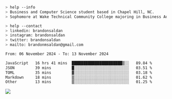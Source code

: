 ````bash
> help --info
> Business and Computer Science student based in Chapel Hill, NC.
> Sophomore at Wake Technical Community College majoring in Business Administration.
````

````bash
> help --contact
> linkedin: brandonsaldan
> instagram: brandonsaldan
> twitter: brandonsaldan
> mailto: brandonmsaldan@gmail.com
````

<!--START_SECTION:waka-->

```txt
From: 06 November 2024 - To: 13 November 2024

JavaScript   16 hrs 41 mins  ██████████████████████▒░░   89.84 %
JSON         39 mins         █░░░░░░░░░░░░░░░░░░░░░░░░   03.51 %
TOML         35 mins         ▓░░░░░░░░░░░░░░░░░░░░░░░░   03.18 %
Markdown     18 mins         ▒░░░░░░░░░░░░░░░░░░░░░░░░   01.62 %
Other        13 mins         ▒░░░░░░░░░░░░░░░░░░░░░░░░   01.25 %
```

<!--END_SECTION:waka-->

![](https://komarev.com/ghpvc/?username=brandonsaldan&color=6A8AFF)

